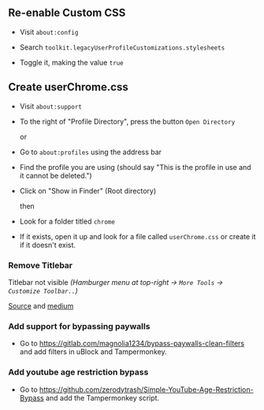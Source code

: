 ## Re-enable Custom CSS

- Visit `about:config`

- Search `toolkit.legacyUserProfileCustomizations.stylesheets`

- Toggle it, making the value `true`

  

## Create userChrome.css

- Visit `about:support`

- To the right of "Profile Directory", press the button `Open Directory`

  or 

- Go to `about:profiles` using the address bar

- Find the profile you are using (should say "This is the profile in use and it cannot be deleted.")

- Click on "Show in Finder" (Root directory)

  then

- Look for a folder titled `chrome`

- If it exists, open it up and look for a file called `userChrome.css` or create it if it doesn't exist.



### Remove Titlebar

Titlebar not visible *(Hamburger menu at top-right -> `More Tools` -> `Customize Toolbar..`)*

[Source](https://superuser.com/questions/1424478/can-i-hide-native-tabs-at-the-top-of-firefox) and [medium](https://medium.com/@Aenon/firefox-hide-native-tabs-and-titlebar-f0b00bdbb88b)



### Add support for bypassing paywalls

- Go to https://gitlab.com/magnolia1234/bypass-paywalls-clean-filters and add filters in uBlock and Tampermonkey.

### Add youtube age restriction bypass
- Go to https://github.com/zerodytrash/Simple-YouTube-Age-Restriction-Bypass and add the Tampermonkey script.
